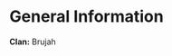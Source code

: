 <!-- TITLE: Gregor -->
<!-- SUBTITLE: Met his final death. Former member of the Primogen-->

# General Information
**Clan:** Brujah